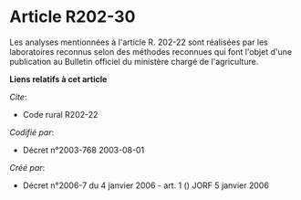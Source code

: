 # Article R202-30

Les analyses mentionnées à l'article R. 202-22 sont réalisées par les laboratoires reconnus selon des méthodes reconnues qui
font l'objet d'une publication au Bulletin officiel du ministère chargé de l'agriculture.

**Liens relatifs à cet article**

_Cite_:

  - Code rural R202-22

_Codifié par_:

  - Décret n°2003-768 2003-08-01

_Créé par_:

  - Décret n°2006-7 du 4 janvier 2006 - art. 1 () JORF 5 janvier 2006
